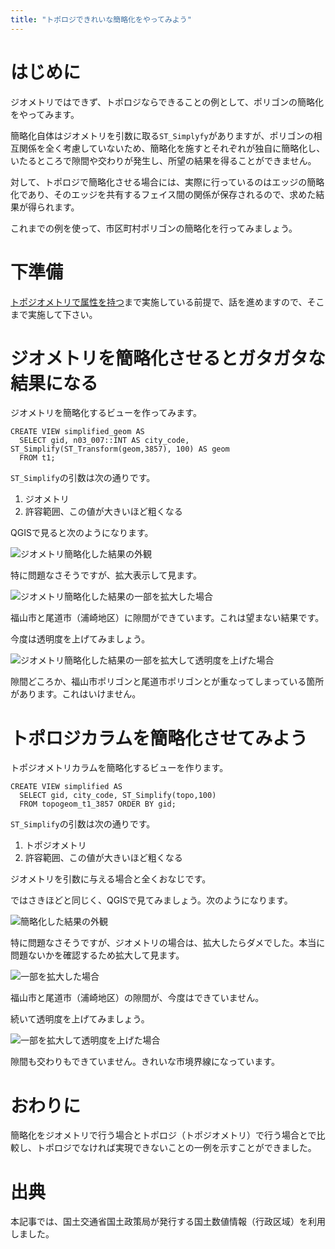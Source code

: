 ```yaml
---
title: "トポロジできれいな簡略化をやってみよう"
---
```


# はじめに

ジオメトリではできず、トポロジならできることの例として、ポリゴンの簡略化をやってみます。

簡略化自体はジオメトリを引数に取る``ST_Simplyfy``がありますが、ポリゴンの相互関係を全く考慮していないため、簡略化を施すとそれぞれが独自に簡略化し、いたるところで隙間や交わりが発生し、所望の結果を得ることができません。

対して、トポロジで簡略化させる場合には、実際に行っているのはエッジの簡略化であり、そのエッジを共有するフェイス間の関係が保存されるので、求めた結果が得られます。

これまでの例を使って、市区町村ポリゴンの簡略化を行ってみましょう。

# 下準備

[トポジオメトリで属性を持つ](topogeom)まで実施している前提で、話を進めますので、そこまで実施して下さい。

# ジオメトリを簡略化させるとガタガタな結果になる

ジオメトリを簡略化するビューを作ってみます。

```
CREATE VIEW simplified_geom AS
  SELECT gid, n03_007::INT AS city_code, ST_Simplify(ST_Transform(geom,3857), 100) AS geom
  FROM t1;
```

``ST_Simplify``の引数は次の通りです。

1. ジオメトリ
2. 許容範囲、この値が大きいほど粗くなる


QGISで見ると次のようになります。

![ジオメトリ簡略化した結果の外観](https://raw.githubusercontent.com/boiledorange73/zenn-content/main/books-images/pgis-topology-beginner/simplify/01-simplifiedgeom_whole.png)

特に問題なさそうですが、拡大表示して見ます。

![ジオメトリ簡略化した結果の一部を拡大した場合](https://raw.githubusercontent.com/boiledorange73/zenn-content/main/books-images/pgis-topology-beginner/simplify/02-simplifiedgeom_urasaki.png)

福山市と尾道市（浦崎地区）に隙間ができています。これは望まない結果です。

今度は透明度を上げてみましょう。

![ジオメトリ簡略化した結果の一部を拡大して透明度を上げた場合](https://raw.githubusercontent.com/boiledorange73/zenn-content/main/books-images/pgis-topology-beginner/simplify/03-simplifiedgeom_urasaki_halftrans.png)

隙間どころか、福山市ポリゴンと尾道市ポリゴンとが重なってしまっている箇所があります。これはいけません。

# トポロジカラムを簡略化させてみよう

トポジオメトリカラムを簡略化するビューを作ります。

```
CREATE VIEW simplified AS
  SELECT gid, city_code, ST_Simplify(topo,100)
  FROM topogeom_t1_3857 ORDER BY gid;
```

``ST_Simplify``の引数は次の通りです。

1. トポジオメトリ
2. 許容範囲、この値が大きいほど粗くなる

ジオメトリを引数に与える場合と全くおなじです。

ではさきほどと同じく、QGISで見てみましょう。次のようになります。

![簡略化した結果の外観](https://raw.githubusercontent.com/boiledorange73/zenn-content/main/books-images/pgis-topology-beginner/simplify/04-simplified_whole.png)

特に問題なさそうですが、ジオメトリの場合は、拡大したらダメでした。本当に問題ないかを確認するため拡大して見ます。

![一部を拡大した場合](https://raw.githubusercontent.com/boiledorange73/zenn-content/main/books-images/pgis-topology-beginner/simplify/05-simplified_urasaki.png)

福山市と尾道市（浦崎地区）の隙間が、今度はできていません。

続いて透明度を上げてみましょう。

![一部を拡大して透明度を上げた場合](https://raw.githubusercontent.com/boiledorange73/zenn-content/main/books-images/pgis-topology-beginner/simplify/06-simplified_urasaki_halftrans.png)

隙間も交わりもできていません。きれいな市境界線になっています。

# おわりに

簡略化をジオメトリで行う場合とトポロジ（トポジオメトリ）で行う場合とで比較し、トポロジでなければ実現できないことの一例を示すことができました。

# 出典

本記事では、国土交通省国土政策局が発行する国土数値情報（行政区域）を利用しました。

